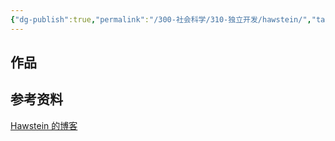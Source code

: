 ```yaml
---
{"dg-publish":true,"permalink":"/300-社会科学/310-独立开发/hawstein/","tags":["独立开发/开发者"],"noteIcon":""}
---
```



## 作品


## 参考资料
[Hawstein 的博客](https://hawstein.com/)